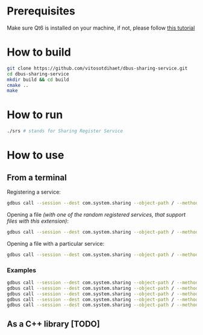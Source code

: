 # Prerequisites
Make sure Qt6 is installed on your machine, if not, please follow [this tutorial](https://doc.qt.io/qt-6/get-and-install-qt.html)

# How to build
```bash
git clone https://github.com/vitosotdihaet/dbus-sharing-service.git
cd dbus-sharing-service
mkdir build && cd build
cmake ..
make
```

# How to run
```bash
./srs # stands for Sharing Register Service
```

# How to use
## From a terminal
Registering a service:
```bash
gdbus call --session --dest com.system.sharing --object-path / --method com.system.sharing.RegisterService "your.dbus.service" "[\"supported\", \"extensions\"]"
```

Opening a file *(with one of the random registered services, that support files with this extension)*:
```bash
gdbus call --session --dest com.system.sharing --object-path / --method com.system.sharing.OpenFile "/your/absolute/file/path"
```

Opening a file with a particular service:
```bash
gdbus call --session --dest com.system.sharing --object-path / --method com.system.sharing.OpenFileUsingService "/your/absolute/file/path" "your.dbus.service"
```

### Examples
```bash
gdbus call --session --dest com.system.sharing --object-path / --method com.system.sharing.RegisterService "my.epic.service" "[\"txt\", \"mp4\"]"
gdbus call --session --dest com.system.sharing --object-path / --method com.system.sharing.RegisterService "my.text.service" "[\"txt\"]"
gdbus call --session --dest com.system.sharing --object-path / --method com.system.sharing.OpenFile "/home/user/Documents/favourite-cat-names.txt"
gdbus call --session --dest com.system.sharing --object-path / --method com.system.sharing.OpenFileUsingService "/home/user/Documents/favourite-cat-names.txt" "my.epic.service"
gdbus call --session --dest com.system.sharing --object-path / --method com.system.sharing.OpenFile "/home/user/Documents/video.mp4"
```

## As a C++ library [TODO]